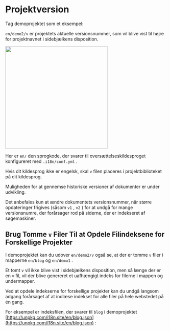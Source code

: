 # Projektversion

Tag demoprojektet som et eksempel:

`en/demo2/v` er projektets aktuelle versionsnummer, som vil blive vist til højre for projektnavnet i sidebjælkens disposition.

<img src="https://p.3ti.site/1721290486.avif" width="320px">

Her er `en/` den sprogkode, der svarer til oversættelseskildesproget konfigureret med `.i18n/conf.yml` .

Hvis dit kildesprog ikke er engelsk, skal `v` filen placeres i projektbiblioteket på dit kildesprog.

Muligheden for at gennemse historiske versioner af dokumenter er under udvikling.

Det anbefales kun at ændre dokumentets versionsnummer, når større opdateringer frigives (såsom `v1` , `v2` ) for at undgå for mange versionsnumre, der forårsager rod på siderne, der er indekseret af søgemaskiner.

## Brug Tomme `v` Filer Til at Opdele Filindeksene for Forskellige Projekter

I demoprojektet kan du udover `en/demo2/v` også se, at der er tomme `v` filer i mapperne `en/blog` og `en/demo1` .

Et tomt `v` vil ikke blive vist i sidebjælkens disposition, men så længe der er en `v` fil, vil der blive genereret et uafhængigt indeks for filerne i mappen og undermapper.

Ved at opdele indekserne for forskellige projekter kan du undgå langsom adgang forårsaget af at indlæse indekset for alle filer på hele webstedet på én gang.

For eksempel er indeksfilen, der svarer til `blog` i demoprojektet [https://unpkg.com/i18n.site/en/blog.json](https://unpkg.com/i18n.site/en/blog.json) :